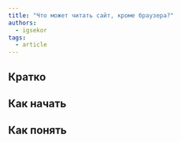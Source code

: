 ```yaml
---
title: "Что может читать сайт, кроме браузера?"
authors:
  - igsekor
tags:
  - article
---
```


## Кратко

## Как начать

## Как понять

